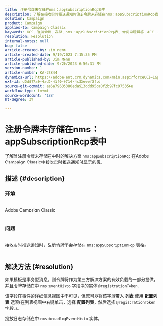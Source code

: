 ```yaml
---
title: 注册令牌未存储在nms：appSubscriptionRcp表中
description: 了解在接收实时推送通知时注册令牌未存储在nms：appSubscriptionRcp表中时的解决方案。
solution: Campaign
product: Campaign
applies-to: Campaign Classic
keywords: KCS、注册令牌、存储、nms：appSubscriptionRcp表、常见问题解答、ACC、Adobe Campaign Classic、推送通知、@registrationToken、nms：eventHisto、配置列表、投放日志、nms：broadlogEventHisto
resolution: Resolution
internal-notes: null
bug: false
article-created-by: Jim Menn
article-created-date: 9/19/2023 7:15:35 PM
article-published-by: Jim Menn
article-published-date: 9/20/2023 6:56:31 PM
version-number: 1
article-number: KA-22844
dynamics-url: https://adobe-ent.crm.dynamics.com/main.aspx?forceUCI=1&pagetype=entityrecord&etn=knowledgearticle&id=44bc4ae6-2057-ee11-be6f-6045bd006268
exl-id: d5d877a9-4ad6-41f0-9714-4c53eeef5fcd
source-git-commit: aa6a79635380eda913ddd95da0f2b97fc975356e
workflow-type: tm+mt
source-wordcount: '188'
ht-degree: 3%

---
```


# 注册令牌未存储在nms：appSubscriptionRcp表中


了解当注册令牌未存储在中时的解决方案 `nms:appSubscriptionRcp` 在Adobe Campaign Classic中接收实时推送通知时显示的表。

## 描述 {#description}




### 环境


<br>Adobe Campaign Classic<br><br>


### 问题


<br>接收实时推送通知时，注册令牌不会存储在 `nms:appSubscriptionRcp` 表格。<br><br>



## 解决方法 {#resolution}


如果模板是事务型消息，则令牌将作为第三方解决方案的有效负载的一部分提供，并且令牌存储在中 `nms:eventHisto` 字段中的实体 `@registrationToken`.

该字段在事件的详细信息视图中不可见，但您可以将该字段带入 <b>列表</b> 使用 <b>配置列表</b> 选项(在列表视图中右键单击，选择 <b>配置列表</b>，然后选择 `@registrationToken` 字段。)。

投放日志存储在中 `nms:broadlogEventHisto` 实体。
